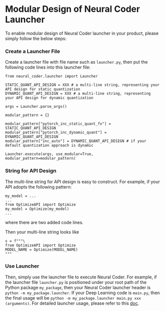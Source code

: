 Modular Design of Neural Coder Launcher
===========================

To enable modular design of Neural Coder launcher in your product, please simply follow the below steps:

### Create a Launcher File

Create a launcher file with file name such as ```launcher.py```, then put the following code lines into this launcher file:

```
from neural_coder.launcher import Launcher

STATIC_QUANT_API_DESIGN = XXX # a multi-line string, representing your API design for static quantization
DYNAMIC_QUANT_API_DESIGN = XXX # a multi-line string, representing your API design for dynamic quantization

args = Launcher.parse_args()

modular_pattern = {}

modular_pattern["pytorch_inc_static_quant_fx"] = STATIC_QUANT_API_DESIGN
modular_pattern["pytorch_inc_dynamic_quant"] = DYNAMIC_QUANT_API_DESIGN
modular_pattern["inc_auto"] = DYNAMIC_QUANT_API_DESIGN # if your default quantization approach is dynamic

Launcher.execute(args, use_modular=True, modular_pattern=modular_pattern)
```

### String for API Design

The multi-line string for API design is easy to construct. For example, if your API adopts the following pattern:

```
my_model = ...
...
from OptimizeAPI import Optimize
my_model = Optimize(my_model)
...
```

where there are two added code lines.

Then your multi-line string looks like

```
s = f"""\
from OptimizeAPI import Optimize
MODEL_NAME = Optimize(MODEL_NAME)
"""
```

### Use Launcher

Then, simply use the launcher file to execute Neural Coder. For example, if the launcher file ```launcher.py``` is positioned under your root path of the Python package `my_package`, then your Neural Coder launcher header is ```python -m my_package.launcher```. If your Deep Learning code is `main.py`, then the final usage will be ```python -m my_package.launcher main.py xxx (arguments)```. For detailed launcher usage, please refer to this [doc](./PythonLauncher.MD).
